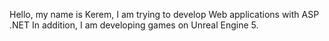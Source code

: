 Hello, my name is Kerem, 
I am trying to develop Web applications with ASP .NET In addition, I am developing games on Unreal Engine 5.
